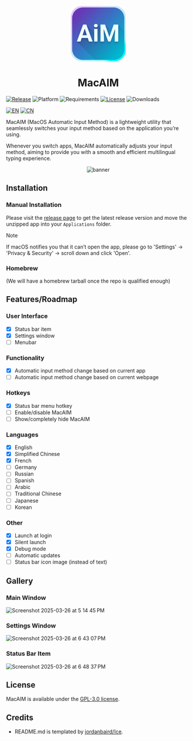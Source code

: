 <div align="center">
    <img src="MacAIM/MacAIM/Assets.xcassets/AppIcon.appiconset/AppIcon~ios-marketing 16.png" width="150" height="150">
    <h1>MacAIM</h1>
</div>

[![Release](https://img.shields.io/github/release/jimzhouzzy/MacAIM.svg?label=Release)](https://github.com/jimzhouzzy/MacAIM/releases/latest)
![Platform](https://img.shields.io/badge/platform-macOS-blue)
![Requirements](https://img.shields.io/badge/requirements-macOS%2013%2B-purple)
[![License](https://img.shields.io/github/license/jimzhouzzy/MacAIM)](LICENSE)
![Downloads](https://img.shields.io/github/downloads/jimzhouzzy/MacAIM/total?label=Downloads)

[![EN](https://img.shields.io/badge/EN-English-blue)](README.md)
[![CN](https://img.shields.io/badge/CN-Chinese-blue)](doc/README_cn.md)

MacAIM (MacOS Automatic Input Method) is a lightweight utility that seamlessly switches your input method based on the application you’re using. 

Whenever you switch apps, MacAIM automatically adjusts your input method, aiming to provide you with a smooth and efficient multilingual typing experience.

<div align="center">
    <img width="604" alt="banner" src="https://github.com/user-attachments/assets/b4829dee-569b-4854-8f91-d78716d5e484" />
</div>

## Installation

### Manual Installation
Please visit the [release page](https://github.com/JimZhouZZY/MacAIM/releases) to get the latest release version and move the unzipped app into your `Applications` folder.

> [!NOTE]
> If macOS notifies you that it can’t open the app, please go to 'Settings' -> 'Privacy & Security' -> scroll down and click 'Open'.

### Homebrew
(We will have a homebrew tarball once the repo is qualified enough)

## Features/Roadmap

### User Interface
- [x] Status bar item
- [x] Settings window
- [ ] Menubar

### Functionality
- [x] Automatic input method change based on current app
- [ ] Automatic input method change based on current webpage

### Hotkeys
- [x] Status bar menu hotkey
- [ ] Enable/disable MacAIM
- [ ] Show/completely hide MacAIM

### Languages
- [x] English
- [x] Simplified Chinese
- [x] French
- [ ] Germany
- [ ] Russian
- [ ] Spanish
- [ ] Arabic
- [ ] Traditional Chinese
- [ ] Japanese
- [ ] Korean

### Other
- [x] Launch at login
- [x] Silent launch
- [x] Debug mode
- [ ] Automatic updates
- [ ] Status bar icon image (instead of text)

## Gallery
### Main Window
<img width="662" alt="Screenshot 2025-03-26 at 5 14 45 PM" src="https://github.com/user-attachments/assets/dc4606a2-3a6c-4b20-a466-d143254bf07c" />


### Settings Window
<img width="472" alt="Screenshot 2025-03-26 at 6 43 07 PM" src="https://github.com/user-attachments/assets/7244455f-9cc3-4d71-b8a6-1cbc8aba0070" />

### Status Bar Item
<img width="54" alt="Screenshot 2025-03-26 at 6 48 37 PM" src="https://github.com/user-attachments/assets/21b027b4-1540-4774-8e4c-c27d5bff7853" />

## License
MacAIM is available under the [GPL-3.0 license](LICENSE).

## Credits
- README.md is templated by [jordanbaird/Ice](https://github.com/jordanbaird/Ice/).
